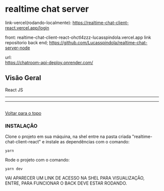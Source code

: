 # realtime chat server

link-vercel(rodando-localmente):
https://realtime-chat-client-react.vercel.app/login

front:
realtime-chat-client-react-ohctl4zzz-lucasspindola.vercel.app
link repositorio back end;
https://github.com/Lucasspindola/realtime-chat-server-node

url:  
https://chatroom-api-deploy.onrender.com/

## Visão Geral

React JS

---

---

##

[ Voltar para o topo ](#tabela-de-conteúdos)

### INSTALAÇÃO

Clone o projeto em sua máquina, na shel entre na pasta criada "realtime-chat-client-react" e instale as dependências com o comando:

```
yarn

```

Rode o projeto com o comando:

```
yarn dev

```

VAI APARECER UM LINK DE ACESSO NA SHEL PARA VISUALIZAÇÃO, ENTRE, PARA FUNCIONAR O BACK DEVE ESTAR RODANDO.

```

```
